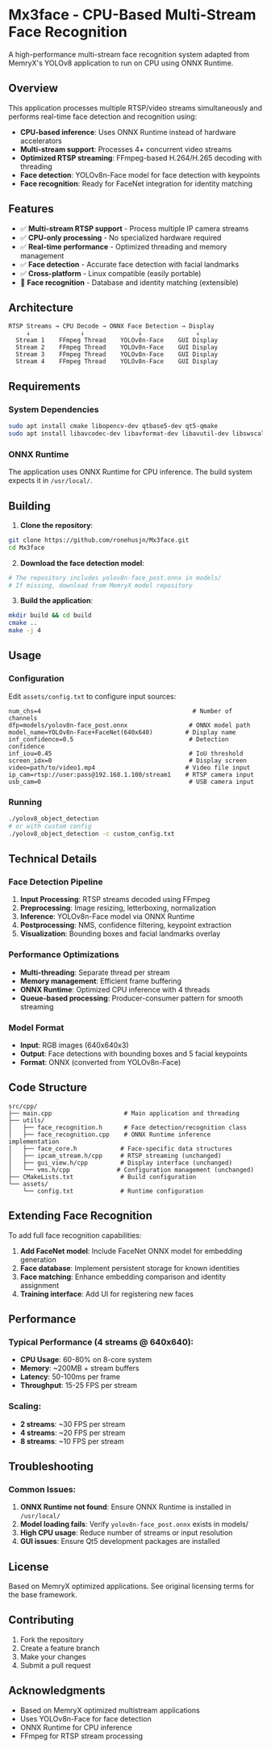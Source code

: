 # Mx3face - CPU-Based Multi-Stream Face Recognition

A high-performance multi-stream face recognition system adapted from MemryX's YOLOv8 application to run on CPU using ONNX Runtime.

## Overview

This application processes multiple RTSP/video streams simultaneously and performs real-time face detection and recognition using:

- **CPU-based inference**: Uses ONNX Runtime instead of hardware accelerators
- **Multi-stream support**: Processes 4+ concurrent video streams
- **Optimized RTSP streaming**: FFmpeg-based H.264/H.265 decoding with threading
- **Face detection**: YOLOv8n-Face model for face detection with keypoints
- **Face recognition**: Ready for FaceNet integration for identity matching

## Features

- ✅ **Multi-stream RTSP support** - Process multiple IP camera streams
- ✅ **CPU-only processing** - No specialized hardware required
- ✅ **Real-time performance** - Optimized threading and memory management
- ✅ **Face detection** - Accurate face detection with facial landmarks
- ✅ **Cross-platform** - Linux compatible (easily portable)
- 🔄 **Face recognition** - Database and identity matching (extensible)

## Architecture

```
RTSP Streams → CPU Decode → ONNX Face Detection → Display
     ↓              ↓               ↓               ↓
  Stream 1    FFmpeg Thread    YOLOv8n-Face    GUI Display
  Stream 2    FFmpeg Thread    YOLOv8n-Face    GUI Display
  Stream 3    FFmpeg Thread    YOLOv8n-Face    GUI Display
  Stream 4    FFmpeg Thread    YOLOv8n-Face    GUI Display
```

## Requirements

### System Dependencies
```bash
sudo apt install cmake libopencv-dev qtbase5-dev qt5-qmake
sudo apt install libavcodec-dev libavformat-dev libavutil-dev libswscale-dev
```

### ONNX Runtime
The application uses ONNX Runtime for CPU inference. The build system expects it in `/usr/local/`.

## Building

1. **Clone the repository**:
```bash
git clone https://github.com/ronehusjn/Mx3face.git
cd Mx3face
```

2. **Download the face detection model**:
```bash
# The repository includes yolov8n-face_post.onnx in models/
# If missing, download from MemryX model repository
```

3. **Build the application**:
```bash
mkdir build && cd build
cmake ..
make -j 4
```

## Usage

### Configuration

Edit `assets/config.txt` to configure input sources:

```
num_chs=4                                          # Number of channels
dfp=models/yolov8n-face_post.onnx                 # ONNX model path
model_name=YOLOv8n-Face+FaceNet(640x640)         # Display name
inf_confidence=0.5                                # Detection confidence
inf_iou=0.45                                      # IoU threshold
screen_idx=0                                      # Display screen
video=path/to/video1.mp4                         # Video file input
ip_cam=rtsp://user:pass@192.168.1.100/stream1    # RTSP camera input
usb_cam=0                                         # USB camera input
```

### Running

```bash
./yolov8_object_detection
# or with custom config
./yolov8_object_detection -c custom_config.txt
```

## Technical Details

### Face Detection Pipeline
1. **Input Processing**: RTSP streams decoded using FFmpeg
2. **Preprocessing**: Image resizing, letterboxing, normalization
3. **Inference**: YOLOv8n-Face model via ONNX Runtime
4. **Postprocessing**: NMS, confidence filtering, keypoint extraction
5. **Visualization**: Bounding boxes and facial landmarks overlay

### Performance Optimizations
- **Multi-threading**: Separate thread per stream
- **Memory management**: Efficient frame buffering
- **ONNX Runtime**: Optimized CPU inference with 4 threads
- **Queue-based processing**: Producer-consumer pattern for smooth streaming

### Model Format
- **Input**: RGB images (640x640x3)
- **Output**: Face detections with bounding boxes and 5 facial keypoints
- **Format**: ONNX (converted from YOLOv8n-Face)

## Code Structure

```
src/cpp/
├── main.cpp                    # Main application and threading
├── utils/
│   ├── face_recognition.h      # Face detection/recognition class
│   ├── face_recognition.cpp    # ONNX Runtime inference implementation
│   ├── face_core.h            # Face-specific data structures
│   ├── ipcam_stream.h/cpp     # RTSP streaming (unchanged)
│   ├── gui_view.h/cpp         # Display interface (unchanged)
│   └── vms.h/cpp             # Configuration management (unchanged)
├── CMakeLists.txt             # Build configuration
└── assets/
    └── config.txt             # Runtime configuration
```

## Extending Face Recognition

To add full face recognition capabilities:

1. **Add FaceNet model**: Include FaceNet ONNX model for embedding generation
2. **Face database**: Implement persistent storage for known identities
3. **Face matching**: Enhance embedding comparison and identity assignment
4. **Training interface**: Add UI for registering new faces

## Performance

### Typical Performance (4 streams @ 640x640):
- **CPU Usage**: 60-80% on 8-core system
- **Memory**: ~200MB + stream buffers
- **Latency**: 50-100ms per frame
- **Throughput**: 15-25 FPS per stream

### Scaling:
- **2 streams**: ~30 FPS per stream
- **4 streams**: ~20 FPS per stream
- **8 streams**: ~10 FPS per stream

## Troubleshooting

### Common Issues:
1. **ONNX Runtime not found**: Ensure ONNX Runtime is installed in `/usr/local/`
2. **Model loading fails**: Verify `yolov8n-face_post.onnx` exists in models/
3. **High CPU usage**: Reduce number of streams or input resolution
4. **GUI issues**: Ensure Qt5 development packages are installed

## License

Based on MemryX optimized applications. See original licensing terms for the base framework.

## Contributing

1. Fork the repository
2. Create a feature branch
3. Make your changes
4. Submit a pull request

## Acknowledgments

- Based on MemryX optimized multistream applications
- Uses YOLOv8n-Face for face detection
- ONNX Runtime for CPU inference
- FFmpeg for RTSP stream processing